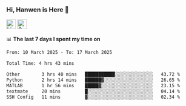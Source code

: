 ### Hi, Hanwen is Here 👋
<p>
	<a href="https://www.linkedin.com/in/liu-hanwen/"><img src="https://img.shields.io/badge/@hanwen-0A66C2?style=flat&logo=LinkedIn&logoColor=white" alt="Linkedin"  height="25px"/></a> 
	<a href="https://scholar.google.com/citations?user=HDF0su0AAAAJ"><img src="https://img.shields.io/badge/scholar-4385FE.svg?&style=plastic&logo=google-scholar&logoColor=white" alt="Google Scholar" height="25px"> </a>
</p>

📊 **The last 7 days I spent my time on** 
<!--START_SECTION:waka-->

```txt
From: 10 March 2025 - To: 17 March 2025

Total Time: 4 hrs 43 mins

Other        3 hrs 40 mins   ███████████░░░░░░░░░░░░░░   43.72 %
Python       2 hrs 14 mins   ██████▓░░░░░░░░░░░░░░░░░░   26.65 %
MATLAB       1 hr 56 mins    █████▓░░░░░░░░░░░░░░░░░░░   23.15 %
textmate     20 mins         █░░░░░░░░░░░░░░░░░░░░░░░░   04.14 %
SSH Config   11 mins         ▓░░░░░░░░░░░░░░░░░░░░░░░░   02.34 %
```

<!--END_SECTION:waka-->


<!--
**david990917/david990917** is a ✨ _special_ ✨ repository because its `README.md` (this file) appears on your GitHub profile.

Here are some ideas to get you started:

- 🔭 I’m currently working on ...
- 🌱 I’m currently learning ...
- 👯 I’m looking to collaborate on ...
- 🤔 I’m looking for help with ...
- 💬 Ask me about ...
- 📫 How to reach me: ...
- 😄 Pronouns: ...
- ⚡ Fun fact: ...
-->
